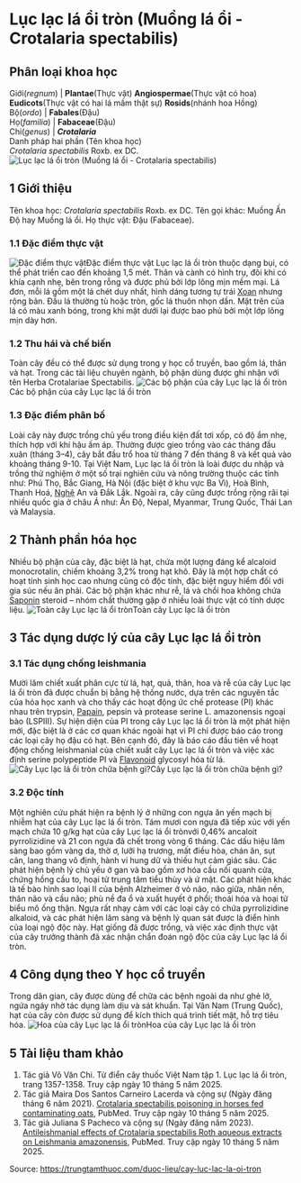 # Lục lạc lá ổi tròn (Muồng lá ổi - Crotalaria spectabilis)

Phân loại khoa học  
---  
Giới(_regnum_) |  **Plantae**(Thực vật) **Angiospermae**(Thực vật có hoa) **Eudicots**(Thực vật có hai lá mầm thật sự) **Rosids**(nhánh hoa Hồng)  
Bộ(_ordo_) | **Fabales**(Đậu)  
Họ(_familia_) | **Fabaceae**(Đậu)  
Chi(_genus_) | **_Crotalaria_**  
Danh pháp hai phần (Tên khoa học)  
_Crotalaria spectabilis_ Roxb. ex DC.  
![Lục lạc lá ổi tròn \(Muồng lá ổi - Crotalaria spectabilis\)](https://trungtamthuoc.com/images/others/luc-lac-la-oi-tron-7773.jpg)
##  1 Giới thiệu
Tên khoa học: _Crotalaria spectabilis_ Roxb. ex DC.
Tên gọi khác: Muồng Ấn Độ hay Muồng lá ổi.
Họ thực vật: Đậu (Fabaceae).
### 1.1 Đặc điểm thực vật
![Đặc điểm thực vật](https://trungtamthuoc.com/images/item/luc-lac-la-oi-tron-0.jpg)Đặc điểm thực vật
Lục lạc lá ổi tròn thuộc dạng bụi, có thể phát triển cao đến khoảng 1,5 mét. Thân và cành có hình trụ, đôi khi có khía cạnh nhẹ, bên trong rỗng và được phủ bởi lớp lông mịn mềm mại.
Lá đơn, mỗi lá gồm một lá chét duy nhất, hình dáng tương tự trái [Xoan](https://trungtamthuoc.com/duoc-lieu/cay-xoan "Xoan") nhưng rộng bản. Đầu lá thường tù hoặc tròn, gốc lá thuôn nhọn dần. Mặt trên của lá có màu xanh bóng, trong khi mặt dưới lại được bao phủ bởi một lớp lông mịn dày hơn.
### 1.2 Thu hái và chế biến
Toàn cây đều có thể được sử dụng trong y học cổ truyền, bao gồm lá, thân và hạt. Trong các tài liệu chuyên ngành, bộ phận dùng được ghi nhận với tên Herba Crotalariae Spectabilis.
![Các bộ phận của cây Lục lạc lá ổi tròn](https://trungtamthuoc.com/images/item/luc-lac-la-oi-tron-1.jpg)Các bộ phận của cây Lục lạc lá ổi tròn
### 1.3 Đặc điểm phân bố
Loài cây này được trồng chủ yếu trong điều kiện đất tơi xốp, có độ ẩm nhẹ, thích hợp với khí hậu ấm áp. Thường được gieo trồng vào các tháng đầu xuân (tháng 3–4), cây bắt đầu trổ hoa từ tháng 7 đến tháng 8 và kết quả vào khoảng tháng 9-10.
Tại Việt Nam, Lục lạc lá ổi tròn là loài được du nhập và trồng thử nghiệm ở một số trại nghiên cứu và nông trường thuộc các tỉnh như: Phú Thọ, Bắc Giang, Hà Nội (đặc biệt ở khu vực Ba Vì), Hoà Bình, Thanh Hoá, [Nghệ](https://trungtamthuoc.com/duoc-lieu/nghe-21 "Nghệ") An và Đắk Lắk. Ngoài ra, cây cũng được trồng rộng rãi tại nhiều quốc gia ở châu Á như: Ấn Độ, Nepal, Myanmar, Trung Quốc, Thái Lan và Malaysia.
##  2 Thành phần hóa học
Nhiều bộ phận của cây, đặc biệt là hạt, chứa một lượng đáng kể alcaloid monocrotalin, chiếm khoảng 3,2% trong hạt khô. Đây là một hợp chất có hoạt tính sinh học cao nhưng cũng có độc tính, đặc biệt nguy hiểm đối với gia súc nếu ăn phải. Các bộ phận khác như rễ, lá và chồi hoa không chứa [Saponin](https://trungtamthuoc.com/hoat-chat/saponin "Saponin") steroid – nhóm chất thường gặp ở nhiều loài thực vật có tính dược liệu.
![Toàn cây Lục lạc lá ổi tròn](https://trungtamthuoc.com/images/item/luc-lac-la-oi-tron-2.jpg)Toàn cây Lục lạc lá ổi tròn
##  3 Tác dụng dược lý của cây Lục lạc lá ổi tròn
### 3.1 Tác dụng chống leishmania
Mười lăm chiết xuất phân cực từ lá, hạt, quả, thân, hoa và rễ của cây Lục lạc lá ổi tròn đã được chuẩn bị bằng hệ thống nước, dựa trên các nguyên tắc của hóa học xanh và cho thấy các hoạt động ức chế protease (PI) khác nhau trên trypsin, [Papain](https://trungtamthuoc.com/hoat-chat/papain "Papain"), pepsin và protease serine L. amazonensis ngoại bào (LSPIII).
Sự hiện diện của PI trong cây Lục lạc lá ổi tròn là một phát hiện mới, đặc biệt là ở các cơ quan khác ngoài hạt vì PI chỉ được báo cáo trong các loại cây họ đậu có hạt. Bên cạnh đó, đây là báo cáo đầu tiên về hoạt động chống leishmanial của chiết xuất cây Lục lạc lá ổi tròn và việc xác định serine polypeptide PI và [Flavonoid](https://trungtamthuoc.com/hoat-chat/flavonoid "Flavonoid") glycosyl hóa từ lá.
![Cây Lục lạc lá ổi tròn chữa bệnh gì?](https://trungtamthuoc.com/images/item/luc-lac-la-oi-tron-4.jpg)Cây Lục lạc lá ổi tròn chữa bệnh gì?
### 3.2 Độc tính
Một nghiên cứu phát hiện ra bệnh lý ở những con ngựa ăn yến mạch bị nhiễm hạt của cây Lục lạc lá ổi tròn. Tám mươi con ngựa đã tiếp xúc với yến mạch chứa 10 g/kg hạt của cây Lục lạc lá ổi trònvới 0,46% ancaloit pyrrolizidine và 21 con ngựa đã chết trong vòng 6 tháng. Các dấu hiệu lâm sàng bao gồm vàng da, thờ ơ, lưỡi hạ trương, mất điều hòa, chán ăn, sụt cân, lang thang vô định, hành vi hung dữ và thiếu hụt cảm giác sâu. Các phát hiện bệnh lý chủ yếu ở gan và bao gồm xơ hóa cầu nối quanh cửa, chứng hồng cầu to, hoại tử trung tâm tiểu thùy và ứ mật. Các phát hiện khác là tế bào hình sao loại II của bệnh Alzheimer ở ​​vỏ não, não giữa, nhân nền, thân não và cầu não; phù nề đa ổ và xuất huyết ở phổi; thoái hóa và hoại tử biểu mô ống thận. Ngựa rất nhạy cảm với các loại cây có chứa pyrrolizidine alkaloid, và các phát hiện lâm sàng và bệnh lý quan sát được là điển hình của loại ngộ độc này. Hạt giống đã được trồng, và việc xác định thực vật của cây trưởng thành đã xác nhận chẩn đoán ngộ độc của cây Lục lạc lá ổi tròn.
##  4 Công dụng theo Y học cổ truyền
Trong dân gian, cây được dùng để chữa các bệnh ngoài da như ghẻ lở, ngứa ngáy nhờ tác dụng làm dịu và sát khuẩn. Tại Vân Nam (Trung Quốc), hạt của cây còn được sử dụng để kích thích quá trình tiết mật, hỗ trợ tiêu hóa.
![Hoa của cây Lục lạc lá ổi tròn](https://trungtamthuoc.com/images/item/luc-lac-la-oi-tron-3.jpg)Hoa của cây Lục lạc lá ổi tròn
##  5 Tài liệu tham khảo
  1. Tác giả Võ Văn Chi. Từ điển cây thuốc Việt Nam tập 1. Lục lạc lá ổi tròn, trang 1357-1358. Truy cập ngày 10 tháng 5 năm 2025.
  2. Tác giả Maira Dos Santos Carneiro Lacerda và cộng sự (Ngày đăng tháng 6 năm 2021). [Crotalaria spectabilis poisoning in horses fed contaminating oats](https://pubmed.ncbi.nlm.nih.gov/33852904/), PubMed. Truy cập ngày 10 tháng 5 năm 2025.
  3. Tác giả Juliana S Pacheco và cộng sự (Ngày đăng năm 2023). [Antileishmanial effects of Crotalaria spectabilis Roth aqueous extracts on Leishmania amazonensis](https://pubmed.ncbi.nlm.nih.gov/37672397/), PubMed. Truy cập ngày 10 tháng 5 năm 2025.




Source: https://trungtamthuoc.com/duoc-lieu/cay-luc-lac-la-oi-tron